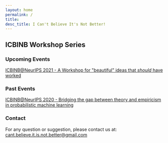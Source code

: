 ```yaml
---
layout: home
permalink: /
title:
desc_title: I Can't Believe It's Not Better!
---
```


## ICBINB Workshop Series

### Upcoming Events

[ICBINB@NeurIPS 2021 - A Workshop for "beautiful" ideas that *should* have worked](https://i-cant-believe-its-not-better.github.io/neurips2021/)


### Past Events

[ICBINB@NeurIPS 2020 - Bridging the gap between theory and empiricism in probabilistic machine learning](https://i-cant-believe-its-not-better.github.io/neurips2020/)


### Contact

For any question or suggestion, please contact us at: <cant.believe.it.is.not.better@gmail.com>
